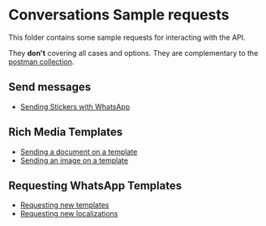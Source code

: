 # Conversations Sample requests

This folder contains some sample requests for interacting with the API.

They **don't** covering all cases and options. They are complementary to the [postman collection](../postman.zip).

## Send messages
- [Sending Stickers with WhatsApp](sending_stickers_with_whatsapp.md)

## Rich Media Templates
- [Sending a document on a template](rich_media_template_with_document.md)
- [Sending an image on a template](rich_media_template_with_image.md)

## Requesting WhatsApp Templates
- [Requesting new templates](requesting_new_templates.md) 
- [Requesting new localizations](requesting_new_localization.md) 